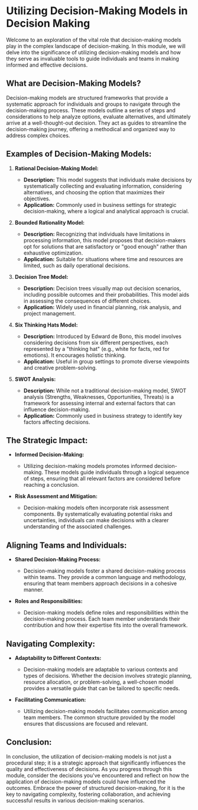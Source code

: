 # Utilizing Decision-Making Models in Decision Making

Welcome to an exploration of the vital role that decision-making models play in the complex landscape of decision-making. In this module, we will delve into the significance of utilizing decision-making models and how they serve as invaluable tools to guide individuals and teams in making informed and effective decisions.

## What are Decision-Making Models?

Decision-making models are structured frameworks that provide a systematic approach for individuals and groups to navigate through the decision-making process. These models outline a series of steps and considerations to help analyze options, evaluate alternatives, and ultimately arrive at a well-thought-out decision. They act as guides to streamline the decision-making journey, offering a methodical and organized way to address complex choices.

## Examples of Decision-Making Models:

1. **Rational Decision-Making Model:**
   - **Description:** This model suggests that individuals make decisions by systematically collecting and evaluating information, considering alternatives, and choosing the option that maximizes their objectives.
   - **Application:** Commonly used in business settings for strategic decision-making, where a logical and analytical approach is crucial.

2. **Bounded Rationality Model:**
   - **Description:** Recognizing that individuals have limitations in processing information, this model proposes that decision-makers opt for solutions that are satisfactory or "good enough" rather than exhaustive optimization.
   - **Application:** Suitable for situations where time and resources are limited, such as daily operational decisions.

3. **Decision Tree Model:**
   - **Description:** Decision trees visually map out decision scenarios, including possible outcomes and their probabilities. This model aids in assessing the consequences of different choices.
   - **Application:** Widely used in financial planning, risk analysis, and project management.

4. **Six Thinking Hats Model:**
   - **Description:** Introduced by Edward de Bono, this model involves considering decisions from six different perspectives, each represented by a "thinking hat" (e.g., white for facts, red for emotions). It encourages holistic thinking.
   - **Application:** Useful in group settings to promote diverse viewpoints and creative problem-solving.

5. **SWOT Analysis:**
   - **Description:** While not a traditional decision-making model, SWOT analysis (Strengths, Weaknesses, Opportunities, Threats) is a framework for assessing internal and external factors that can influence decision-making.
   - **Application:** Commonly used in business strategy to identify key factors affecting decisions.

## The Strategic Impact:

- **Informed Decision-Making:**
  - Utilizing decision-making models promotes informed decision-making. These models guide individuals through a logical sequence of steps, ensuring that all relevant factors are considered before reaching a conclusion.

- **Risk Assessment and Mitigation:**
  - Decision-making models often incorporate risk assessment components. By systematically evaluating potential risks and uncertainties, individuals can make decisions with a clearer understanding of the associated challenges.

## Aligning Teams and Individuals:

- **Shared Decision-Making Process:**
  - Decision-making models foster a shared decision-making process within teams. They provide a common language and methodology, ensuring that team members approach decisions in a cohesive manner.

- **Roles and Responsibilities:**
  - Decision-making models define roles and responsibilities within the decision-making process. Each team member understands their contribution and how their expertise fits into the overall framework.

## Navigating Complexity:

- **Adaptability to Different Contexts:**
  - Decision-making models are adaptable to various contexts and types of decisions. Whether the decision involves strategic planning, resource allocation, or problem-solving, a well-chosen model provides a versatile guide that can be tailored to specific needs.

- **Facilitating Communication:**
  - Utilizing decision-making models facilitates communication among team members. The common structure provided by the model ensures that discussions are focused and relevant.

## Conclusion:

In conclusion, the utilization of decision-making models is not just a procedural step; it is a strategic approach that significantly influences the quality and effectiveness of decisions. As you progress through this module, consider the decisions you've encountered and reflect on how the application of decision-making models could have influenced the outcomes. Embrace the power of structured decision-making, for it is the key to navigating complexity, fostering collaboration, and achieving successful results in various decision-making scenarios.
